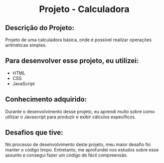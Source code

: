 <h1 align="center">Projeto - Calculadora</h1>

## Descrição do Projeto:
Projeto de uma calculadora básica, onde é possível realizar operações aritméticas simples.

## Para desenvolver esse projeto, eu utilizei:  
- HTML
- CSS
- JavaScript

## Conhecimento adquirido: 
Durante o desenvolvimento desse projeto, eu aprendi muito sobre como utilizar o Javascript para produzir e exibir cálculos específicos.

## Desafios que tive: 
No processo de desenvolvimento deste projeto, meu maior desafio foi manter o código limpo. Entretanto, me aprofundei nos estudos sobre esse assunto e consegui fazer um código de fácil compreensão.
